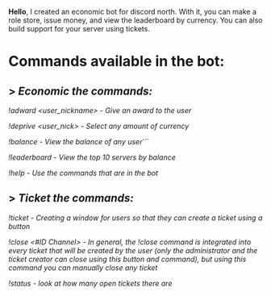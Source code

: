 **Hello**, I created an economic bot for discord north. With it, you can make a role store, issue money, and view the leaderboard by currency. You can also build support for your server using tickets.

# Commands available in the bot:
## > ___Economic the commands:___

_!adward <user_nickname> <amount> - Give an award to the user_

_!deprive <user_nick> <amount> - Select any amount of currency_

_!balance - View the balance of any user_```

_!leaderboard - View the top 10 servers by balance_

_!help - Use the commands that are in the bot_


## > ___Ticket the commands:___
_!ticket - Creating a window for users so that they can create a ticket using a button_

_!close <#ID Channel> - In general, the !close command is integrated into every ticket that will be created by the user (only the administrator and the ticket creator can close using this button and command), but using this command you can manually close any ticket_

_!status - look at how many open tickets there are_

